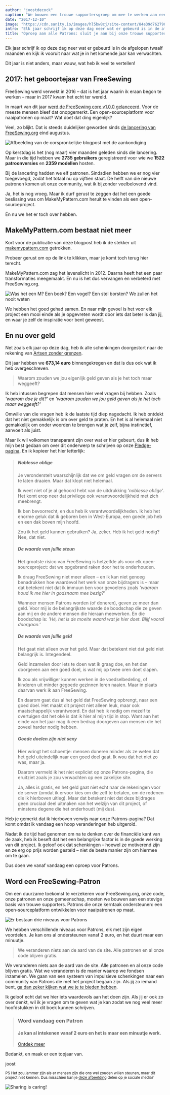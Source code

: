 ```yaml
---
author: "joostdecock"
caption: "We bouwen een trouwe supportersgroep om mee te werken aan een duurzame toekomst voor FreeSewing.org, onze code, onze patronen en onze community."
date: "2017-12-10"
image: "https://cdn.sanity.io/images/hl5bw8cj/site-content/84e39d762790744f10fe17bcb971f99e98550299-2000x1334.jpg"
intro: "Elk jaar schrijf ik op deze dag neer wat er gebeurd is in de afgelopen twaalf maanden en kijk ik vooruit naar wat je in het komende jaar kan verwachten."
title: "Oproep aan alle Patrons: sluit je aan bij onze trouwe supportersgroep"
---
```



Elk jaar schrijf ik op deze dag neer wat er gebeurd is in de afgelopen twaalf maanden en kijk ik vooruit naar wat je in het komende jaar kan verwachten.

Dit jaar is niet anders, maar wauw, wat heb ik veel te vertellen!

## 2017: het geboortejaar van FreeSewing

FreeSewing werd verwekt in 2016 – dat is het jaar waarin ik eraan begon te werken – maar in 2017 kwam het echt ter wereld.

In maart van dit jaar [werd de FreeSewing core v1.0.0 gelanceerd](/blog/announcing-freesewing/). Voor de meeste mensen bleef dat onopgemerkt. Een open-sourceplatform voor naaipatronen op maat? Wat doet dat ding eigenlijk?

Veel, zo blijkt. Dat is steeds duidelijker geworden sinds [de lancering van FreeSewing.org](/blog/open-for-business/) eind augustus.

![Afbeelding van de oorspronkelijke blogpost met de aankondiging](open.jpg)

Op kerstdag is het (nog maar) vier maanden geleden sinds die lancering. Maar in die tijd hebben we **2735 gebruikers** geregistreerd voor wie we **1522 patroonversies** en **2359 modellen** hosten.

Bij de lancering hadden we elf patronen. Sindsdien hebben we er nog vier toegevoegd, zodat het totaal nu op vijftien staat. De helft van die nieuwe patronen komen uit onze community, wat ik bijzonder veelbelovend vind.

Ja, het is nog vroeg. Maar ik durf gerust te zeggen dat het een goede beslissing was om MakeMyPattern.com heruit te vinden als een open-sourceproject.

En nu we het er toch over hebben.

## MakeMyPattern.com bestaat niet meer
Kort voor de publicatie van deze blogpost heb ik de stekker uit [makemypattern.com](https://makemypattern.com/) getrokken.

Probeer gerust om op de link te klikken, maar je komt toch terug hier terecht.

MakeMyPattern.com zag het levenslicht in 2012. Daarna heeft het een paar transformaties meegemaakt. En nu is het dus vervangen en verbeterd met FreeSewing.org.

![Was het een M? Een boek? Een vogel? Een stel borsten? We zullen het nooit weten](mmp.png)

We hebben het goed gehad samen. En naar mijn gevoel is het voor elk project een mooi einde als je opgevreten wordt door iets dat beter is dan jij, en waar je zelf de inspiratie voor bent geweest.

## En nu over geld
Net zoals elk jaar op deze dag, heb ik alle schenkingen doorgestort naar de rekening van [Artsen zonder grenzen](http://www.msf.org/).

Dit jaar hebben we **673,14 euro** binnengekregen en dat is dus ook wat ik heb overgeschreven.

> Waarom zouden we jou eigenlijk geld geven als je het toch maar weggeeft?

Ik heb intussen begrepen dat mensen hier veel vragen bij hebben. Zoals *'waarom doe je dit?'* en *'waarom zouden we jou geld geven als je het toch maar weggeeft?'*

Omwille van die vragen heb ik de laatste tijd diep nagedacht. Ik heb ontdekt dat het niet gemakkelijk is om over geld te praten. En het is al helemaal niet gemakkelijk om onder woorden te brengen wat je zelf, bijna instinctief, aanvoelt als juist.

Maar ik wil volkomen transparant zijn over wat er hier gebeurt, dus ik heb mijn best gedaan om over dit onderwerp te schrijven op onze [Pledge-pagina](/about/pledge). En ik kopieer het hier letterlijk:

> ##### Noblesse oblige
> 
> Je veronderstelt waarschijnlijk dat we om geld vragen om de servers te laten draaien. Maar dat klopt niet helemaal.
> 
> Ik weet niet of je al gehoord hebt van de uitdrukking *'noblesse oblige'*. Het komt erop neer dat privilege ook verantwoordelijkheid met zich meebrengt.
> 
> Ik ben bevoorrecht, en dus heb ik verantwoordelijkheden. Ik heb het enorme geluk dat ik geboren ben in West-Europa, een goede job heb en een dak boven mijn hoofd.
> 
> Zou ik het geld kunnen gebruiken? Ja, zeker. Heb ik het geld nodig? Nee, dat niet.
> 
> ##### De waarde van jullie steun
> 
> Het grootste risico van FreeSewing is hetzelfde als voor elk open-sourceproject: dat we opgebrand raken door het te onderhouden.
> 
> Ik draag FreeSewing niet meer alleen – en ik kan niet genoeg benadrukken hoe waardevol het werk van onze bijdragers is – maar dat betekent niet dat ik immuun ben voor gevoelens zoals *'waarom houd ik me hier in godsnaam mee bezig?'*
> 
> Wanneer mensen Patrons worden (of doneren), geven ze meer dan geld. Voor mij is de belangrijkste waarde de boodschap die ze geven aan mij en de andere mensen die hieraan meewerken. En die boodschap is: *'Hé, het is de moeite waard wat je hier doet. Blijf vooral doorgaan.'*
> 
> ##### De waarde van jullie geld
> 
> Het gaat niet alleen over het geld. Maar dat betekent niet dat geld niet belangrijk is. Integendeel.
> 
> Geld inzamelen door iets te doen wat ik graag doe, en het dan doorgeven aan een goed doel, is wat mij op twee oren doet slapen.
> 
> Ik zou als vrijwilliger kunnen werken in de voedselbedeling, of kinderen uit minder gegoede gezinnen leren naaien. Maar in plaats daarvan werk ik aan FreeSewing.
> 
> En daarom gaat dus al het geld dat FreeSewing opbrengt, naar een goed doel. Het maakt dit project niet alleen leuk, maar ook maatschappelijk verantwoord. En dat heb ik nodig om mezelf te overtuigen dat het oké is dat ik hier al mijn tijd in stop. Want aan het einde van het jaar mag ik een bedrag doorgeven aan mensen die het zoveel harder nodig hebben.
> 
> ##### Goede doelen zijn niet sexy
> 
> Hier wringt het schoentje: mensen doneren minder als ze weten dat het geld uiteindelijk naar een goed doel gaat. Ik wou dat het niet zo was, maar ja.
> 
> Daarom vermeld ik het niet expliciet op onze Patrons-pagina, die eruitziet zoals je zou verwachten op een zakelijke site.
> 
> Ja, alles is gratis, en het geld gaat niet echt naar de rekeningen voor de server (omdat ik ervoor kies om die zelf te betalen, om de redenen die ik hierboven uitleg). Maar dat betekent niet dat deze bijdrages geen cruciaal deel uitmaken van het welzijn van dit project, of minstens degene die het onderhoudt (mij dus).

Heb je gemerkt dat ik hierboven verwijs naar onze Patrons-pagina? Dat komt omdat ik vandaag een hoop veranderingen heb uitgerold.

Nadat ik de tijd had genomen om na te denken over de financiële kant van de zaak, heb ik beseft dat het een belangrijke factor is in de goede werking van dit project. Ik geloof ook dat schenkingen – hoewel ze motiverend zijn en ze erg op prijs worden gesteld – niet de beste manier zijn om hiermee om te gaan.

Dus doen we vanaf vandaag een oproep voor Patrons.

## Word een FreeSewing-Patron

Om een duurzame toekomst te verzekeren voor FreeSewing.org, onze code, onze patronen en onze gemeenschap, moeten we bouwen aan een stevige basis van trouwe supporters. Patrons die onze kerntaak ondersteunen: een open-sourceplatform ontwikkelen voor naaipatronen op maat.

![Er bestaan drie niveaus voor Patrons](patron-medals.jpg)

We hebben verschillende niveaus voor Patrons, elk met zijn eigen voordelen. Je kan ons al ondersteunen vanaf 2 euro, en het duurt maar een minuutje.

> We veranderen niets aan de aard van de site. Alle patronen en al onze code blijven gratis.

We veranderen niets aan de aard van de site. Alle patronen en al onze code blijven gratis. Wat we veranderen is de manier waarop we fondsen inzamelen. We gaan van een systeem van impulsieve schenkingen naar een community van Patrons die met het project begaan zijn. Als jij zo iemand bent, [ga dan zeker kijken wat we je te bieden hebben](/patrons/join).

Ik geloof echt dat we hier iets waardevols aan het doen zijn. Als jij er ook zo over denkt, wil ik je vragen om te geven wat je kan zodat we nog veel meer hoofdstukken in dit boek kunnen schrijven.

> ### Word vandaag een Patron
> 
> #### Je kan al intekenen vanaf 2 euro en het is maar een minuutje werk.
> 
> [Ontdek meer](/patrons/join)

Bedankt, en maak er een topjaar van.

joost

<small>PS Het zou jammer zijn als er mensen zijn die ons wel zouden willen steunen, maar dit project niet kennen. 
Dus misschien kan je [deze afbeelding](patrons-ig.png) delen op je sociale media? <i class="fa fa-arrow-down" aria-hidden="true"></i></small>

![Sharing is caring!](patrons-ig.png)


